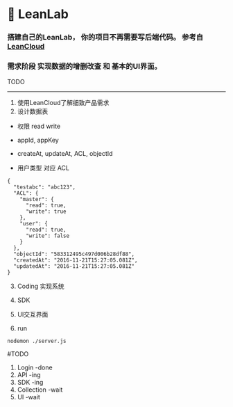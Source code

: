 # :dragon_face: LeanLab

### 搭建自己的LeanLab， 你的项目不再需要写后端代码。 参考自[LeanCloud](https://leancloud.cn/)

### 需求阶段 实现数据的增删改查 和 基本的UI界面。

TODO
***

1. 使用LeanCloud了解细致产品需求
2. 设计数据表


- 权限 read write
- appId, appKey
- createAt, updateAt, ACL, objectId

- 用户类型 对应 ACL

```
{
  "testabc": "abc123",
  "ACL": {
    "master": {
      "read": true,
      "write": true
    },
    "user": {
      "read": true,
      "write": false
    }
  },
  "objectId": "583312495c497d006b28df88",
  "createdAt": "2016-11-21T15:27:05.081Z",
  "updatedAt": "2016-11-21T15:27:05.081Z"
}
```

3. Coding 实现系统
4. SDK
4. UI交互界面

5. run
```
nodemon ./server.js
```





#TODO
1. Login -done
2. API -ing
3. SDK -ing
4. Collection -wait
5. UI -wait




